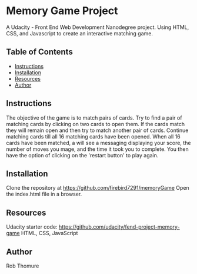 # Memory Game Project

A Udacity - Front End Web Development Nanodegree project. Using HTML, CSS, and Javascript
to create an interactive matching game.

## Table of Contents

* [Instructions](#instructions)
* [Installation](#installation)
* [Resources](#resources)
* [Author](#author)

## Instructions

The objective of the game is to match pairs of cards. Try to find a pair of matching cards by clicking on two cards to open them. If the cards match they will remain open and then try to match another pair of cards. Continue matching cards till all 16 matching cards have been opened. When all 16 cards have been matched, a will see a messaging displaying your score, the number of moves you mage, and the time it took you to complete. You then have the option of clicking on the 'restart button' to play again.

## Installation

Clone the repository at https://github.com/firebird7291/memoryGame
Open the index.html file in a browser.

## Resources

Udacity starter code: https://github.com/udacity/fend-project-memory-game
HTML, CSS, JavaScript

## Author

Rob Thomure